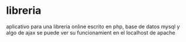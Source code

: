 libreria
========

aplicativo para una libreria online escrito en php, base de datos mysql y algo de ajax
se puede ver su funcionamient en el localhost de apache


